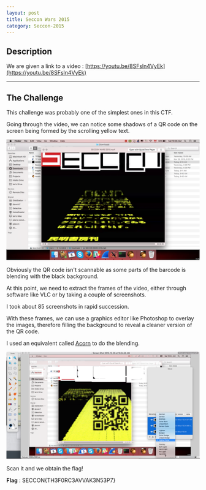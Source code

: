 ```yaml
---
layout: post
title: Seccon Wars 2015
category: Seccon-2015
---
```


## Description
We are given a link to a video : [https://youtu.be/8SFsln4VyEk](https://youtu.be/8SFsln4VyEk)

---

## The Challenge

This challenge was probably one of the simplest ones in this CTF.

Going through the video, we can notice some shadows of a QR code on the screen
being formed by the scrolling yellow text.


![shadows](/assets/img/seccon-2015/qrcode.png "shadows")

Obviously the QR code isn't scannable as some parts of the
barcode is blending with the black background.

At this point, we need to extract the frames of the video, either through
software like VLC or by taking a couple of screenshots.

I took about 85 screenshots in rapid succession.

With these frames, we can use a graphics editor like Photoshop to overlay the images,
therefore filling the background to reveal a cleaner version of the QR code.

I used an equivalent called [Acorn](http://flyingmeat.com/acorn/) to do the blending.

![blend](/assets/img/seccon-2015/blend.png "blend")

Scan it and we obtain the flag!

**Flag** : SECCON{TH3F0RC3AVVAK3N53P7}

